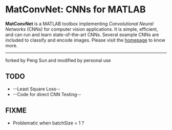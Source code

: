 # MatConvNet: CNNs for MATLAB

**MatConvNet** is a MATLAB toolbox implementing *Convolutional Neural
Networks* (CNNs) for computer vision applications. It is simple,
efficient, and can run and learn state-of-the-art CNNs. Several
example CNNs are included to classify and encode images. Please visit
the [homepage](http://www.vlfeat.org/matconvnet) to know more.


---------------------
forked by Peng Sun and modified by personal use

## TODO
 - --Least Square Loss--
 - --Code for direct CNN Testing--

## FIXME
 * Problematic when batchSize = 1 ?